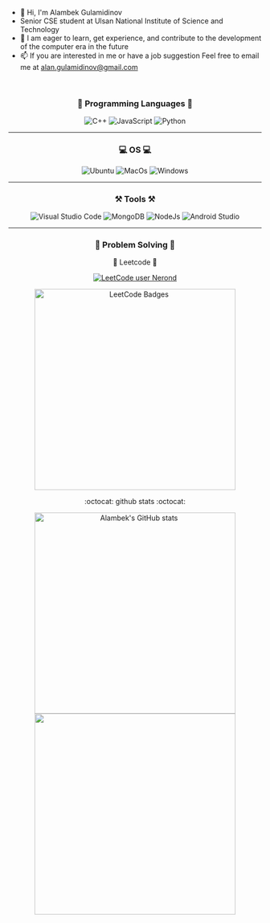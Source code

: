 - 👋 Hi, I'm Alambek Gulamidinov
- Senior CSE student at Ulsan National Institute of Science and Technology
- 🌱 I am eager to learn, get experience, and contribute to the development of the computer era in the future
- 📫 If you are interested in me or have a job suggestion
Feel free to email me at alan.gulamidinov@gmail.com 

<div align="center">
<br>
  
### :book: Programming Languages :book:

![C++](https://img.shields.io/badge/c++-%2300599C.svg?style=for-the-badge&logo=c%2B%2B&logoColor=white)
![JavaScript](https://img.shields.io/badge/JavaScript-323330?style=for-the-badge&logo=javascript&logoColor=F7DF1E)
![Python](https://img.shields.io/badge/python-3670A0?style=for-the-badge&logo=python&logoColor=ffdd54)


---
###   💻    OS    💻 

![Ubuntu](https://img.shields.io/badge/Ubuntu-E95420?style=for-the-badge&logo=ubuntu&logoColor=white)
![MacOs](https://img.shields.io/badge/mac%20os-000000?style=for-the-badge&logo=apple&logoColor=white)
![Windows](https://img.shields.io/badge/Windows-0078D6?style=for-the-badge&logo=windows&logoColor=white)

---
### :hammer_and_pick: Tools :hammer_and_pick:

![Visual Studio Code](https://img.shields.io/badge/Visual%20Studio%20Code-0078d7.svg?style=for-the-badge&logo=visual-studio-code&logoColor=white)
![MongoDB](	https://img.shields.io/badge/MongoDB-4EA94B?style=for-the-badge&logo=mongodb&logoColor=white)
![NodeJs](https://img.shields.io/badge/Node.js-43853D?style=for-the-badge&logo=node.js&logoColor=white)
![Android Studio](https://img.shields.io/badge/Android%20Studio-3DDC84.svg?style=for-the-badge&logo=android-studio&logoColor=white)

---
### :muscle: Problem Solving :muscle:

:1st_place_medal: Leetcode :1st_place_medal:


[![LeetCode user Nerond](https://img.shields.io/badge/dynamic/json?style=for-the-badge&labelColor=black&color=%23ffa116&label=Rating&query=ratingQuantile&url=https%3A%2F%2Fbadge.xyli.tech/%2Fapi%2Fusers%2FNerond&logo=leetcode&logoColor=yellow)](https://leetcode.com/Nerond/) 

<a href="https://github.com/Heox1"><img align="center" style="width :400px" src="https://leetcode-badge-showcase.vercel.app/api?username=Nerond&theme={your-theme}" alt="LeetCode Badges"/></a>

<!---  ![LeetCode Stats](https://leetcode.card.workers.dev/Nerond?theme=dark&font=baloo&extension=null) --->

:octocat: github stats :octocat:
 
<a href="https://github.com/Heox1"><img align="center" style="width :400px" src="https://github-readme-stats.vercel.app/api?username=Heox1&bg_color=30,e96443,904e95&title_color=fff&text_color=fff&include_all_commits=true&show_icons=true&theme=gradient&hide=issues&hide_border=true&count_private=true&line_height=27&border_radius=15" alt="Alambek's GitHub stats"/></a>
<a href="https://github.com/Heox1"><img align="center" style="width :400px" src="https://github-readme-stats.vercel.app/api/top-langs/?username=Heox1&layout=compact&bg_color=30,e96443,904e95&title_color=fff&hide=css,scss,HTML&text_color=fff&hide_border=true&card_width=400px&border_radius=15"/></a>


